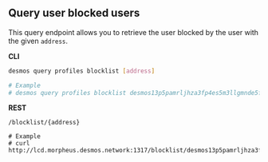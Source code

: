 ## Query user blocked users
This query endpoint allows you to retrieve the user blocked by the user with the given `address`.

**CLI**
```bash
desmos query profiles blocklist [address]

# Example
# desmos query profiles blocklist desmos13p5pamrljhza3fp4es5m3llgmnde5fzcpq6nud
```

**REST**
```
/blocklist/{address}

# Example
# curl http://lcd.morpheus.desmos.network:1317/blocklist/desmos13p5pamrljhza3fp4es5m3llgmnde5fzcpq6nud
```